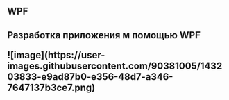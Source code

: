 <H2>WPF<H2>
<p>Разрaботка приложения м помощью WPF<p>
![image](https://user-images.githubusercontent.com/90381005/143203833-e9ad87b0-e356-48d7-a346-7647137b3ce7.png)
